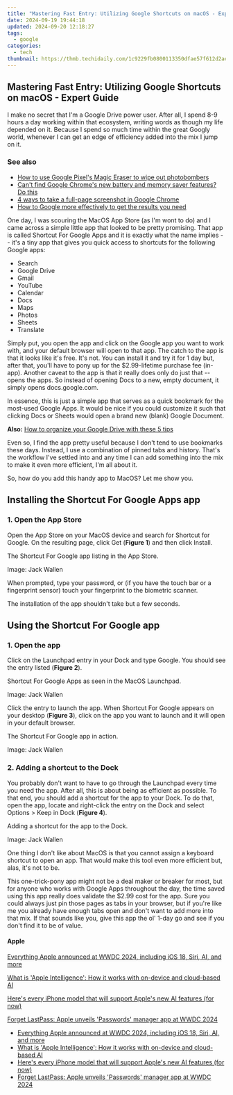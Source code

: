 ```yaml
---
title: "Mastering Fast Entry: Utilizing Google Shortcuts on macOS - Expert Guide"
date: 2024-09-19 19:44:18
updated: 2024-09-20 12:18:27
tags:
  - google
categories:
  - tech
thumbnail: https://thmb.techidaily.com/1c9229fb0800113350dfae57f612d2aef9036646b6591dcd5ed2f832a16cf380.jpg
---
```


## Mastering Fast Entry: Utilizing Google Shortcuts on macOS - Expert Guide

I make no secret that I'm a Google Drive power user. After all, I spend 8-9 hours a day working within that ecosystem, writing words as though my life depended on it. Because I spend so much time within the great Googly world, whenever I can get an edge of efficiency added into the mix I jump on it.

### See also

* [How to use Google Pixel's Magic Eraser to wipe out photobombers](https://www.zdnet.com/article/how-to-use-magic-eraser-on-the-google-pixel/)
* [Can't find Google Chrome's new battery and memory saver features? Do this](https://www.zdnet.com/article/cant-find-google-chromes-new-battery-and-memory-saver-features-do-this/)
* [4 ways to take a full-page screenshot in Google Chrome](https://www.zdnet.com/article/how-to-take-a-full-page-screenshot-in-google-chrome/)
* [How to Google more effectively to get the results you need](https://www.zdnet.com/article/how-to-use-google-search-more-effectively-to-get-the-results-you-need/)

One day, I was scouring the MacOS App Store (as I'm wont to do) and I came across a simple little app that looked to be pretty promising. That app is called Shortcut For Google Apps and it is exactly what the name implies -- it's a tiny app that gives you quick access to shortcuts for the following Google apps: 

* Search
* Google Drive
* Gmail
* YouTube
* Calendar
* Docs
* Maps
* Photos
* Sheets
* Translate

Simply put, you open the app and click on the Google app you want to work with, and your default browser will open to that app. The catch to the app is that it looks like it's free. It's not. You can install it and try it for 1 day but, after that, you'll have to pony up for the $2.99-lifetime purchase fee (in-app). Another caveat to the app is that it really does only do just that -- opens the apps. So instead of opening Docs to a new, empty document, it simply opens docs.google.com. 

In essence, this is just a simple app that serves as a quick bookmark for the most-used Google Apps. It would be nice if you could customize it such that clicking Docs or Sheets would open a brand new (blank) Google Document. 

**Also:** [How to organize your Google Drive with these 5 tips](https://www.zdnet.com/article/how-to-organize-your-google-drive-with-these-5-tips/)

Even so, I find the app pretty useful because I don't tend to use bookmarks these days. Instead, I use a combination of pinned tabs and history. That's the workflow I've settled into and any time I can add something into the mix to make it even more efficient, I'm all about it.

So, how do you add this handy app to MacOS? Let me show you.

## Installing the Shortcut For Google Apps app  

### 1\. Open the App Store

Open the App Store on your MacOS device and search for Shortcut for Google. On the resulting page, click Get (**Figure 1**) and then click Install. 

The Shortcut For Google app listing in the App Store.

Image: Jack Wallen

When prompted, type your password, or (if you have the touch bar or a fingerprint sensor) touch your fingerprint to the biometric scanner.

The installation of the app shouldn't take but a few seconds.

## Using the Shortcut For Google app

### 1\. Open the app

Click on the Launchpad entry in your Dock and type Google. You should see the entry listed (**Figure 2**).

Shortcut For Google Apps as seen in the MacOS Launchpad.

Image: Jack Wallen

Click the entry to launch the app. When Shortcut For Google appears on your desktop (**Figure 3**), click on the app you want to launch and it will open in your default browser.

The Shortcut For Google app in action.

Image: Jack Wallen

### 2\. Adding a shortcut to the Dock

You probably don't want to have to go through the Launchpad every time you need the app. After all, this is about being as efficient as possible. To that end, you should add a shortcut for the app to your Dock. To do that, open the app, locate and right-click the entry on the Dock and select Options > Keep in Dock (**Figure 4**).

Adding a shortcut for the app to the Dock.

Image: Jack Wallen

One thing I don't like about MacOS is that you cannot assign a keyboard shortcut to open an app. That would make this tool even more efficient but, alas, it's not to be.

This one-trick-pony app might not be a deal maker or breaker for most, but for anyone who works with Google Apps throughout the day, the time saved using this app really does validate the $2.99 cost for the app. Sure you could always just pin those pages as tabs in your browser, but if you're like me you already have enough tabs open and don't want to add more into that mix. If that sounds like you, give this app the ol' 1-day go and see if you don't find it to be of value.

#### Apple

[Everything Apple announced at WWDC 2024, including iOS 18, Siri, AI, and more](https://www.zdnet.com/article/every-new-feature-apple-unveiled-for-iphone-ipad-mac-and-more-this-fall-including-ai/ "Everything Apple announced at WWDC 2024, including iOS 18, Siri, AI, and more")

[What is 'Apple Intelligence': How it works with on-device and cloud-based AI](https://www.zdnet.com/article/what-is-apple-intelligence-everything-to-know-about-ai-features-coming-to-iphones-macs-and-ipads/ "What is 'Apple Intelligence': How it works with on-device and cloud-based AI")

[Here's every iPhone model that will support Apple's new AI features (for now)](https://www.zdnet.com/article/ios-18-1-update-every-iphone-model-that-will-support-apples-new-ai-features-for-now/ "Here's every iPhone model that will support Apple's new AI features (for now)")

[Forget LastPass: Apple unveils 'Passwords' manager app at WWDC 2024](https://www.zdnet.com/article/forget-lastpass-apple-unveils-passwords-manager-app-at-wwdc-2024/ "Forget LastPass: Apple unveils 'Passwords' manager app at WWDC 2024")

* [Everything Apple announced at WWDC 2024, including iOS 18, Siri, AI, and more](https://www.zdnet.com/article/every-new-feature-apple-unveiled-for-iphone-ipad-mac-and-more-this-fall-including-ai/ "Everything Apple announced at WWDC 2024, including iOS 18, Siri, AI, and more")
* [What is 'Apple Intelligence': How it works with on-device and cloud-based AI](https://www.zdnet.com/article/what-is-apple-intelligence-everything-to-know-about-ai-features-coming-to-iphones-macs-and-ipads/ "What is 'Apple Intelligence': How it works with on-device and cloud-based AI")
* [Here's every iPhone model that will support Apple's new AI features (for now)](https://www.zdnet.com/article/ios-18-1-update-every-iphone-model-that-will-support-apples-new-ai-features-for-now/ "Here's every iPhone model that will support Apple's new AI features (for now)")
* [Forget LastPass: Apple unveils 'Passwords' manager app at WWDC 2024](https://www.zdnet.com/article/forget-lastpass-apple-unveils-passwords-manager-app-at-wwdc-2024/ "Forget LastPass: Apple unveils 'Passwords' manager app at WWDC 2024")

<ins class="adsbygoogle"
     style="display:block"
     data-ad-format="autorelaxed"
     data-ad-client="ca-pub-7571918770474297"
     data-ad-slot="1223367746"></ins>



<ins class="adsbygoogle"
     style="display:block"
     data-ad-client="ca-pub-7571918770474297"
     data-ad-slot="8358498916"
     data-ad-format="auto"
     data-full-width-responsive="true"></ins>
